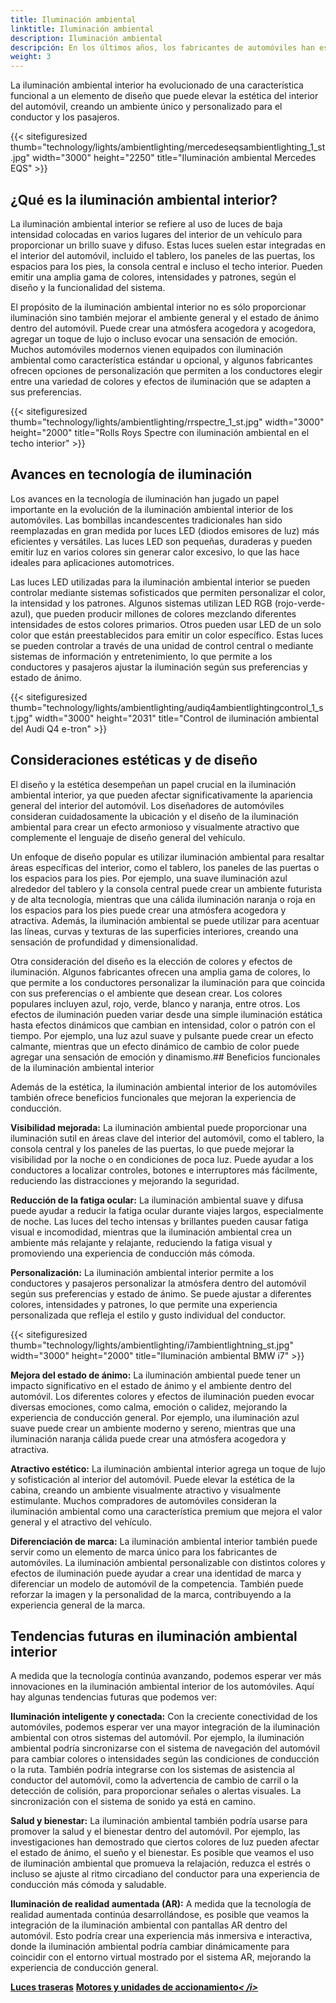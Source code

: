 ```yaml
---
title: Iluminación ambiental
linktitle: Iluminación ambiental
description: Iluminación ambiental
descripción: En los últimos años, los fabricantes de automóviles han estado explorando nuevas formas de mejorar la experiencia en el automóvil, yendo más allá del rendimiento y la comodidad. Una de esas innovaciones que ha ganado popularidad es la iluminación ambiental interior, que utiliza luces ubicadas estratégicamente para crear una atmósfera visualmente atractiva y relajante dentro del vehículo.
weight: 3
---
```

<!-- markdownlint-disable MD033 -->

La iluminación ambiental interior ha evolucionado de una característica funcional a un elemento de diseño que puede elevar la estética del interior del automóvil, creando un ambiente único y personalizado para el conductor y los pasajeros.

{{< sitefiguresized thumb="technology/lights/ambientlighting/mercedeseqsambientlighting_1_st.jpg" width="3000" height="2250" title="Iluminación ambiental Mercedes EQS" >}}

## ¿Qué es la iluminación ambiental interior?

La iluminación ambiental interior se refiere al uso de luces de baja intensidad colocadas en varios lugares del interior de un vehículo para proporcionar un brillo suave y difuso. Estas luces suelen estar integradas en el interior del automóvil, incluido el tablero, los paneles de las puertas, los espacios para los pies, la consola central e incluso el techo interior. Pueden emitir una amplia gama de colores, intensidades y patrones, según el diseño y la funcionalidad del sistema.

El propósito de la iluminación ambiental interior no es sólo proporcionar iluminación sino también mejorar el ambiente general y el estado de ánimo dentro del automóvil. Puede crear una atmósfera acogedora y acogedora, agregar un toque de lujo o incluso evocar una sensación de emoción. Muchos automóviles modernos vienen equipados con iluminación ambiental como característica estándar u opcional, y algunos fabricantes ofrecen opciones de personalización que permiten a los conductores elegir entre una variedad de colores y efectos de iluminación que se adapten a sus preferencias.

{{< sitefiguresized thumb="technology/lights/ambientlighting/rrspectre_1_st.jpg" width="3000" height="2000" title="Rolls Roys Spectre con iluminación ambiental en el techo interior" >}}

## Avances en tecnología de iluminación

Los avances en la tecnología de iluminación han jugado un papel importante en la evolución de la iluminación ambiental interior de los automóviles. Las bombillas incandescentes tradicionales han sido reemplazadas en gran medida por luces LED (diodos emisores de luz) más eficientes y versátiles. Las luces LED son pequeñas, duraderas y pueden emitir luz en varios colores sin generar calor excesivo, lo que las hace ideales para aplicaciones automotrices.

Las luces LED utilizadas para la iluminación ambiental interior se pueden controlar mediante sistemas sofisticados que permiten personalizar el color, la intensidad y los patrones. Algunos sistemas utilizan LED RGB (rojo-verde-azul), que pueden producir millones de colores mezclando diferentes intensidades de estos colores primarios. Otros pueden usar LED de un solo color que están preestablecidos para emitir un color específico. Estas luces se pueden controlar a través de una unidad de control central o mediante sistemas de información y entretenimiento, lo que permite a los conductores y pasajeros ajustar la iluminación según sus preferencias y estado de ánimo.

{{< sitefiguresized thumb="technology/lights/ambientlighting/audiq4ambientlightingcontrol_1_st.jpg" width="3000" height="2031" title="Control de iluminación ambiental del Audi Q4 e-tron" >}}

## Consideraciones estéticas y de diseño

El diseño y la estética desempeñan un papel crucial en la iluminación ambiental interior, ya que pueden afectar significativamente la apariencia general del interior del automóvil. Los diseñadores de automóviles consideran cuidadosamente la ubicación y el diseño de la iluminación ambiental para crear un efecto armonioso y visualmente atractivo que complemente el lenguaje de diseño general del vehículo.

Un enfoque de diseño popular es utilizar iluminación ambiental para resaltar áreas específicas del interior, como el tablero, los paneles de las puertas o los espacios para los pies. Por ejemplo, una suave iluminación azul alrededor del tablero y la consola central puede crear un ambiente futurista y de alta tecnología, mientras que una cálida iluminación naranja o roja en los espacios para los pies puede crear una atmósfera acogedora y atractiva. Además, la iluminación ambiental se puede utilizar para acentuar las líneas, curvas y texturas de las superficies interiores, creando una sensación de profundidad y dimensionalidad.

Otra consideración del diseño es la elección de colores y efectos de iluminación. Algunos fabricantes ofrecen una amplia gama de colores, lo que permite a los conductores personalizar la iluminación para que coincida con sus preferencias o el ambiente que desean crear. Los colores populares incluyen azul, rojo, verde, blanco y naranja, entre otros. Los efectos de iluminación pueden variar desde una simple iluminación estática hasta efectos dinámicos que cambian en intensidad, color o patrón con el tiempo. Por ejemplo, una luz azul suave y pulsante puede crear un efecto calmante, mientras que un efecto dinámico de cambio de color puede agregar una sensación de emoción y dinamismo.## Beneficios funcionales de la iluminación ambiental interior

Además de la estética, la iluminación ambiental interior de los automóviles también ofrece beneficios funcionales que mejoran la experiencia de conducción.

**Visibilidad mejorada:** La iluminación ambiental puede proporcionar una iluminación sutil en áreas clave del interior del automóvil, como el tablero, la consola central y los paneles de las puertas, lo que puede mejorar la visibilidad por la noche o en condiciones de poca luz. Puede ayudar a los conductores a localizar controles, botones e interruptores más fácilmente, reduciendo las distracciones y mejorando la seguridad.

**Reducción de la fatiga ocular:** La iluminación ambiental suave y difusa puede ayudar a reducir la fatiga ocular durante viajes largos, especialmente de noche. Las luces del techo intensas y brillantes pueden causar fatiga visual e incomodidad, mientras que la iluminación ambiental crea un ambiente más relajante y relajante, reduciendo la fatiga visual y promoviendo una experiencia de conducción más cómoda.

**Personalización:** La iluminación ambiental interior permite a los conductores y pasajeros personalizar la atmósfera dentro del automóvil según sus preferencias y estado de ánimo. Se puede ajustar a diferentes colores, intensidades y patrones, lo que permite una experiencia personalizada que refleja el estilo y gusto individual del conductor.

{{< sitefiguresized thumb="technology/lights/ambientlighting/i7ambientlightning_st.jpg" width="3000" height="2000" title="Iluminación ambiental BMW i7" >}}

**Mejora del estado de ánimo:** La iluminación ambiental puede tener un impacto significativo en el estado de ánimo y el ambiente dentro del automóvil. Los diferentes colores y efectos de iluminación pueden evocar diversas emociones, como calma, emoción o calidez, mejorando la experiencia de conducción general. Por ejemplo, una iluminación azul suave puede crear un ambiente moderno y sereno, mientras que una iluminación naranja cálida puede crear una atmósfera acogedora y atractiva.

**Atractivo estético:** La iluminación ambiental interior agrega un toque de lujo y sofisticación al interior del automóvil. Puede elevar la estética de la cabina, creando un ambiente visualmente atractivo y visualmente estimulante. Muchos compradores de automóviles consideran la iluminación ambiental como una característica premium que mejora el valor general y el atractivo del vehículo.

**Diferenciación de marca:** La iluminación ambiental interior también puede servir como un elemento de marca único para los fabricantes de automóviles. La iluminación ambiental personalizable con distintos colores y efectos de iluminación puede ayudar a crear una identidad de marca y diferenciar un modelo de automóvil de la competencia. También puede reforzar la imagen y la personalidad de la marca, contribuyendo a la experiencia general de la marca.

## Tendencias futuras en iluminación ambiental interior

A medida que la tecnología continúa avanzando, podemos esperar ver más innovaciones en la iluminación ambiental interior de los automóviles. Aquí hay algunas tendencias futuras que podemos ver:

**Iluminación inteligente y conectada:** Con la creciente conectividad de los automóviles, podemos esperar ver una mayor integración de la iluminación ambiental con otros sistemas del automóvil. Por ejemplo, la iluminación ambiental podría sincronizarse con el sistema de navegación del automóvil para cambiar colores o intensidades según las condiciones de conducción o la ruta. También podría integrarse con los sistemas de asistencia al conductor del automóvil, como la advertencia de cambio de carril o la detección de colisión, para proporcionar señales o alertas visuales. La sincronización con el sistema de sonido ya está en camino.

**Salud y bienestar:** La iluminación ambiental también podría usarse para promover la salud y el bienestar dentro del automóvil. Por ejemplo, las investigaciones han demostrado que ciertos colores de luz pueden afectar el estado de ánimo, el sueño y el bienestar. Es posible que veamos el uso de iluminación ambiental que promueva la relajación, reduzca el estrés o incluso se ajuste al ritmo circadiano del conductor para una experiencia de conducción más cómoda y saludable.

**Iluminación de realidad aumentada (AR):** A medida que la tecnología de realidad aumentada continúa desarrollándose, es posible que veamos la integración de la iluminación ambiental con pantallas AR dentro del automóvil. Esto podría crear una experiencia más inmersiva e interactiva, donde la iluminación ambiental podría cambiar dinámicamente para coincidir con el entorno virtual mostrado por el sistema AR, mejorando la experiencia de conducción general.


<div class="mt-3 mb-3">
     <a href="../rearlights/" class="text-decoration-none text-black"><strong><i class="bi-arrow-left"></i>Luces traseras</strong></a>
     <a href="../../motors/" class="text-decoration-none text-black float-end"><strong>Motores y unidades de accionamiento<i class="bi-arrow-right">< /i></strong></a>
</div>